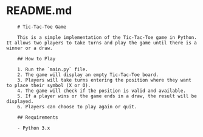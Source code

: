 # README.md

        # Tic-Tac-Toe Game

        This is a simple implementation of the Tic-Tac-Toe game in Python. It allows two players to take turns and play the game until there is a winner or a draw.

        ## How to Play

        1. Run the `main.py` file.
        2. The game will display an empty Tic-Tac-Toe board.
        3. Players will take turns entering the position where they want to place their symbol (X or O).
        4. The game will check if the position is valid and available.
        5. If a player wins or the game ends in a draw, the result will be displayed.
        6. Players can choose to play again or quit.

        ## Requirements

        - Python 3.x